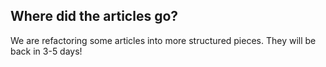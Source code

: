 ## Where did the articles go?

We are refactoring some articles into more structured pieces. They will be back in 3-5 days!

